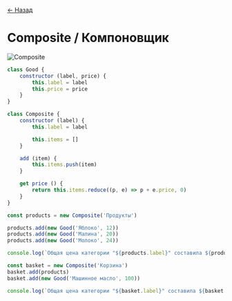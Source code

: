 [← Назад](/README.md "Вернуться на главную страницу")

# Composite / Компоновщик

![Composite](https://hsto.org/getpro/habr/post_images/3c0/75e/525/3c075e525a7ed4aa2f13495a3289e348.jpg)

```javascript
class Good {
	constructor (label, price) {
		this.label = label
		this.price = price
	}
}

class Composite {
	constructor (label) {
		this.label = label

		this.items = []
	}

	add (item) {
		this.items.push(item)
	}

	get price () {
		return this.items.reduce((p, e) => p + e.price, 0)
	}
}

const products = new Composite('Продукты')

products.add(new Good('Яблоко', 12))
products.add(new Good('Малина', 20))
products.add(new Good('Молоко', 24))

console.log(`Общая цена категории "${products.label}" составила ${products.price}"`)

const basket = new Composite('Корзина')
basket.add(products)
basket.add(new Good('Машинное масло', 100))

console.log(`Общая цена категории "${basket.label}" составила ${basket.price}"`)
```